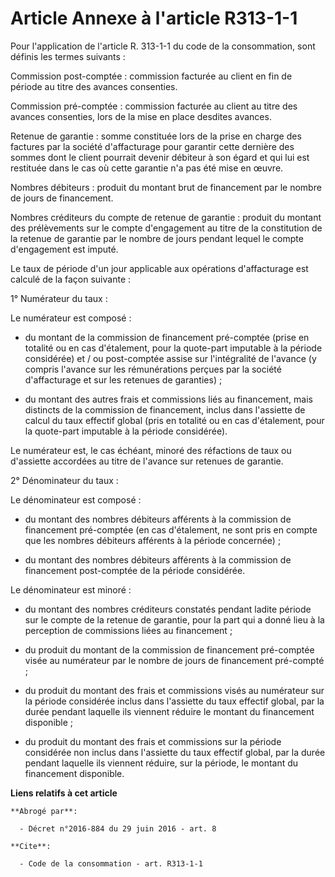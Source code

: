 # Article Annexe à l'article R313-1-1

Pour l'application de l'article R. 313-1-1 du code de la consommation, sont définis les termes suivants : 

Commission post-comptée : commission facturée au client en fin de période au titre des avances consenties. 

Commission pré-comptée : commission facturée au client au titre des avances consenties, lors de la mise en place desdites
avances. 

Retenue de garantie : somme constituée lors de la prise en charge des factures par la société d'affacturage pour garantir
cette dernière des sommes dont le client pourrait devenir débiteur à son égard et qui lui est restituée dans le cas où cette
garantie n'a pas été mise en œuvre. 

Nombres débiteurs : produit du montant brut de financement par le nombre de jours de financement. 

Nombres créditeurs du compte de retenue de garantie : produit du montant des prélèvements sur le compte d'engagement au titre
de la constitution de la retenue de garantie par le nombre de jours pendant lequel le compte d'engagement est imputé. 

Le taux de période d'un jour applicable aux opérations d'affacturage est calculé de la façon suivante : 

1° Numérateur du taux : 

Le numérateur est composé :

- du montant de la commission de financement pré-comptée (prise en totalité ou en cas d'étalement, pour la quote-part
imputable à la période considérée) et / ou post-comptée assise sur l'intégralité de l'avance (y compris l'avance sur les
rémunérations perçues par la société d'affacturage et sur les retenues de garanties) ;

- du montant des autres frais et commissions liés au financement, mais distincts de la commission de financement, inclus dans
l'assiette de calcul du taux effectif global (pris en totalité ou en cas d'étalement, pour la quote-part imputable à la
période considérée). 

Le numérateur est, le cas échéant, minoré des réfactions de taux ou d'assiette accordées au titre de l'avance sur retenues de
garantie. 

2° Dénominateur du taux : 

Le dénominateur est composé :

- du montant des nombres débiteurs afférents à la commission de financement pré-comptée (en cas d'étalement, ne sont pris en
compte que les nombres débiteurs afférents à la période concernée) ;

- du montant des nombres débiteurs afférents à la commission de financement post-comptée de la période considérée. 

Le dénominateur est minoré :

- du montant des nombres créditeurs constatés pendant ladite période sur le compte de la retenue de garantie, pour la part
qui a donné lieu à la perception de commissions liées au financement ;

- du produit du montant de la commission de financement pré-comptée visée au numérateur par le nombre de jours de financement
pré-compté ;

- du produit du montant des frais et commissions visés au numérateur sur la période considérée inclus dans l'assiette du taux
effectif global, par la durée pendant laquelle ils viennent réduire le montant du financement disponible ;

- du produit du montant des frais et commissions sur la période considérée non inclus dans l'assiette du taux effectif
global, par la durée pendant laquelle ils viennent réduire, sur la période, le montant du financement disponible.

**Liens relatifs à cet article**

	**Abrogé par**:

	  - Décret n°2016-884 du 29 juin 2016 - art. 8

	**Cite**:

	  - Code de la consommation - art. R313-1-1
